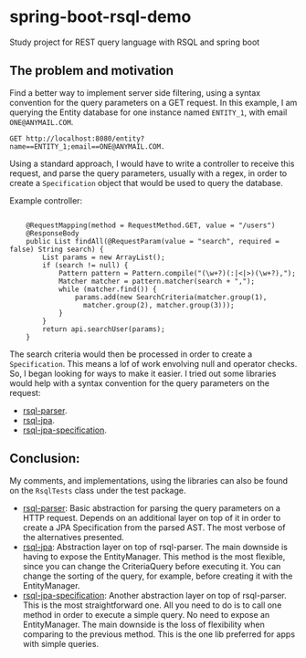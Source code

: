 # spring-boot-rsql-demo
Study project for REST query language with RSQL and spring boot
## The problem and motivation
Find a better way to implement server side filtering, using a syntax convention for the query parameters on a GET request.
In this example, I am querying the Entity database for one instance named `ENTITY_1`, with email `ONE@ANYMAIL.COM`.

<pre><code>GET http://localhost:8080/entity?name==ENTITY_1;email==ONE@ANYMAIL.COM.
</code></pre>

Using a standard approach, I would have to write a controller to receive this request, and parse the query parameters, usually with a regex, in order to create a `Specification` object that would be used to query the database.

Example controller:
<pre><code>
    @RequestMapping(method = RequestMethod.GET, value = "/users")
    @ResponseBody
    public List<User> findAll(@RequestParam(value = "search", required = false) String search) {
        List<SearchCriteria> params = new ArrayList<SearchCriteria>();
        if (search != null) {
            Pattern pattern = Pattern.compile("(\w+?)(:|<|>)(\w+?),");
            Matcher matcher = pattern.matcher(search + ",");
            while (matcher.find()) {
                params.add(new SearchCriteria(matcher.group(1), 
                  matcher.group(2), matcher.group(3)));
            }
        }
        return api.searchUser(params);
    }</code></pre>
    
The search criteria would then be processed in order to create a `Specification`. This means a lof of work envolving null and operator checks. So, I began looking for ways to make it easier.
I tried out some libraries would help with a syntax convention for the query parameters on the request:

* [rsql-parser](https://github.com/jirutka/rsql-parser).
* [rsql-jpa](https://github.com/tennaito/rsql-jpa).
* [rsql-jpa-specification](https://github.com/perplexhub/rsql-jpa-specification).

## Conclusion:

My comments, and implementations, using the libraries can also be found on the `RsqlTests` class under the test package.

* <ins>rsql-parser</ins>: Basic abstraction for parsing the query parameters on a HTTP request. Depends on an additional layer on top of it in order to create a JPA Specification from the parsed AST. The most verbose of the alternatives presented.
* <ins>rsql-jpa</ins>: Abstraction layer on top of rsql-parser. The main downside is having to expose the EntityManager. This method is the most flexible, since you can change the CriteriaQuery before executing it. You can change the sorting of the query, for example, before creating it with the EntityManager.
* <ins>rsql-jpa-specification</ins>: Another abstraction layer on top of rsql-parser. This is the most straightforward one. All you need to do is to call one method in order to execute a simple query. No need to expose an EntityManager. The main downside is the loss of flexibility when comparing to the previous method. This is the one lib preferred for apps with simple queries.
